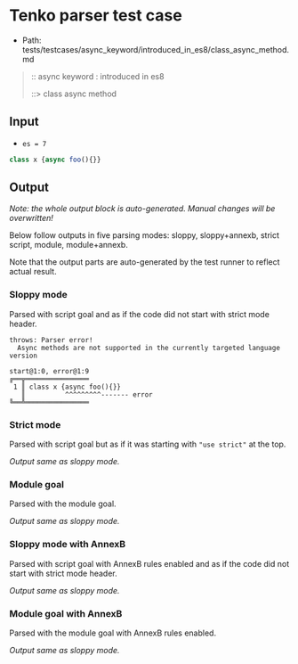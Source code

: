 # Tenko parser test case

- Path: tests/testcases/async_keyword/introduced_in_es8/class_async_method.md

> :: async keyword : introduced in es8
>
> ::> class async method

## Input

- `es = 7`

`````js
class x {async foo(){}}
`````

## Output

_Note: the whole output block is auto-generated. Manual changes will be overwritten!_

Below follow outputs in five parsing modes: sloppy, sloppy+annexb, strict script, module, module+annexb.

Note that the output parts are auto-generated by the test runner to reflect actual result.

### Sloppy mode

Parsed with script goal and as if the code did not start with strict mode header.

`````
throws: Parser error!
  Async methods are not supported in the currently targeted language version

start@1:0, error@1:9
╔══╦════════════════
 1 ║ class x {async foo(){}}
   ║          ^^^^^^^^^------- error
╚══╩════════════════

`````

### Strict mode

Parsed with script goal but as if it was starting with `"use strict"` at the top.

_Output same as sloppy mode._

### Module goal

Parsed with the module goal.

_Output same as sloppy mode._

### Sloppy mode with AnnexB

Parsed with script goal with AnnexB rules enabled and as if the code did not start with strict mode header.

_Output same as sloppy mode._

### Module goal with AnnexB

Parsed with the module goal with AnnexB rules enabled.

_Output same as sloppy mode._
